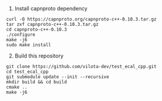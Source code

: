 1. Install capnproto dependency
```
curl -O https://capnproto.org/capnproto-c++-0.10.3.tar.gz
tar zxf capnproto-c++-0.10.3.tar.gz
cd capnproto-c++-0.10.3
./configure
make -j6
sudo make install
```

2. Build this repository
```
git clone https://github.com/vilota-dev/test_ecal_cpp.git
cd test_ecal_cpp
git submodule update --init --recursive
mkdir build && cd build
cmake ..
make -j6
```
